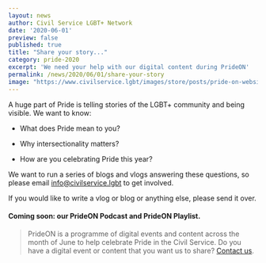 ```yaml
---
layout: news
author: Civil Service LGBT+ Network
date: '2020-06-01'
preview: false
published: true
title: "Share your story..."
category: pride-2020
excerpt: 'We need your help with our digital content during PrideON' 
permalink: /news/2020/06/01/share-your-story
image: "https://www.civilservice.lgbt/images/store/posts/pride-on-website.png"
---
```


A huge part of Pride is telling stories of the LGBT+ community and being visible. We want to know: 

- What does Pride mean to you? 

- Why intersectionality matters?

- How are you celebrating Pride this year?

We want to run a series of blogs and vlogs answering these questions, so please email [info@civilservice.lgbt](mailto:info@civilservice.lgbt) to get involved.

If you would like to write a vlog or blog or anything else, please send it over.

#### Coming soon: our PrideON Podcast and PrideON Playlist. 

> PrideON is a programme of digital events and content across the month of June to help celebrate Pride in the Civil Service. Do you have a digital event or content that you want us to share? [Contact us](/about/contact-us/).
